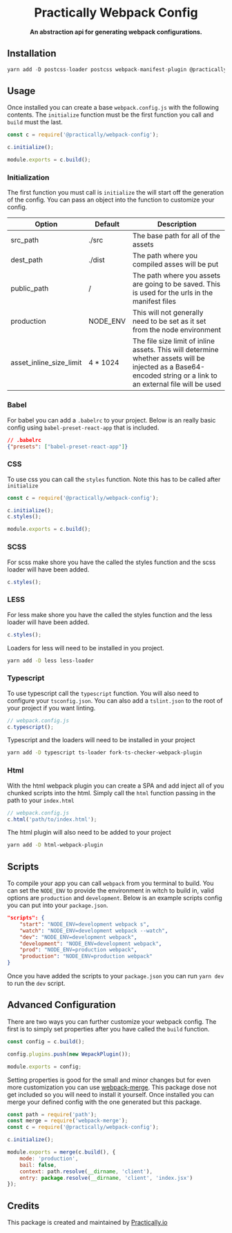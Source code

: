 <div align="center">
    <h1>Practically Webpack Config</h1>
    <p><strong>An abstraction api for generating webpack configurations.</strong></p>
</div>

## Installation

```js
yarn add -D postcss-loader postcss webpack-manifest-plugin @practically/webpack-config
```

## Usage

Once installed you can create a base `webpack.config.js` with the following
contents. The `initialize` function must be the first function you call and
`build` must the last.

```js
const c = require('@practically/webpack-config');

c.initialize();

module.exports = c.build();
```

### Initialization

The first function you must call is `initialize` the will start off the
generation of the config. You can pass an object into the function to
customize your config.

| Option                  | Default   | Description                                                                                                                                                     |
| ----------------------- | --------- | --------------------------------------------------------------------------------------------------------------------------------------------------------------- |
| src_path                | ./src     | The base path for all of the assets                                                                                                                             |
| dest_path               | ./dist    | The path where you compiled asses will be put                                                                                                                   |
| public_path             | /         | The path where you assets are going to be saved. This is used for the urls in the manifest files                                                                |
| production              | NODE_ENV  | This will not generally need to be set as it set from the node environment                                                                                      |
| asset_inline_size_limit | 4 \* 1024 | The file size limit of inline assets. This will determine whether assets will be injected as a Base64-encoded string or a link to an external file will be used |

### Babel

For babel you can add a `.babelrc` to your project. Below is an really basic
config using `babel-preset-react-app` that is included.

```json
// .babelrc
{"presets": ["babel-preset-react-app"]}
```

### CSS

To use css you can call the `styles` function. Note this has to be called after
`initialize`

```js
const c = require('@practically/webpack-config');

c.initialize();
c.styles();

module.exports = c.build();
```

### SCSS

For scss make shore you have the called the styles function and the scss
loader will have been added.

```js
c.styles();
```

### LESS

For less make shore you have the called the styles function and the less
loader will have been added.

```js
c.styles();
```

Loaders for less will need to be installed in you project.

```bash
yarn add -D less less-loader
```

### Typescript

To use typescript call the `typescript` function. You will also need to
configure your `tsconfig.json`. You can also add a `tslint.json` to the root of
your project if you want linting.

```js
// webpack.config.js
c.typescript();
```

Typescript and the loaders will need to be installed in your project

```bash
yarn add -D typescript ts-loader fork-ts-checker-webpack-plugin
```

### Html

With the html webpack plugin you can create a SPA and add inject all of you
chunked scripts into the html. Simply call the `html` function passing in the
path to your `index.html`

```js
// webpack.config.js
c.html('path/to/index.html');
```

The html plugin will also need to be added to your project

```bash
yarn add -D html-webpack-plugin 
```

## Scripts

To compile your app you can call `webpack` from you terminal to build. You can
set the `NODE_ENV` to provide the environment in witch to build in, valid
options are `production` and `development`. Below is an example scripts config
you can put into your `package.json`.

```json
"scripts": {
    "start": "NODE_ENV=development webpack s",
    "watch": "NODE_ENV=development webpack --watch",
    "dev": "NODE_ENV=development webpack",
    "development": "NODE_ENV=development webpack",
    "prod": "NODE_ENV=production webpack",
    "production": "NODE_ENV=production webpack"
}
```

Once you have added the scripts to your `package.json` you can run `yarn dev`
to run the `dev` script.

## Advanced Configuration

There are two ways you can further customize your webpack config. The first is
to simply set properties after you have called the `build` function.

```js
const config = c.build();

config.plugins.push(new WepackPlugin());

module.exports = config;
```

Setting properties is good for the small and minor changes but for even more
customization you can use
[webpack-merge](https://github.com/survivejs/webpack-merge). This package dose
not get included so you will need to install it yourself. Once installed you
can merge your defined config with the one generated but this package.

```js
const path = require('path');
const merge = require('webpack-merge');
const c = require('@practically/webpack-config');

c.initialize();

module.exports = merge(c.build(), {
    mode: 'production',
    bail: false,
    context: path.resolve(__dirname, 'client'),
    entry: package.resolve(__dirname, 'client', 'index.jsx')
});
```

## Credits

This package is created and maintained by [Practically.io](https://practically.io/)
